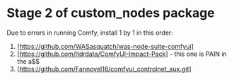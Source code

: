 # Stage 2 of custom_nodes package

Due to errors in running Comfy, install 1 by 1 in this order:

1. [https://github.com/WASasquatch/was-node-suite-comfyui]
2. [https://github.com/ltdrdata/ComfyUI-Impact-Pack] - this one is PAIN in the a$$
3. [https://github.com/Fannovel16/comfyui_controlnet_aux.git]

